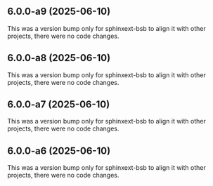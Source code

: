 ## 6.0.0-a9 (2025-06-10)

This was a version bump only for sphinxext-bsb to align it with other projects, there were no code changes.

## 6.0.0-a8 (2025-06-10)

This was a version bump only for sphinxext-bsb to align it with other projects, there were no code changes.

## 6.0.0-a7 (2025-06-10)

This was a version bump only for sphinxext-bsb to align it with other projects, there were no code changes.

## 6.0.0-a6 (2025-06-10)

This was a version bump only for sphinxext-bsb to align it with other projects, there were no code changes.